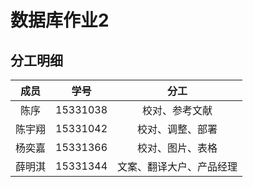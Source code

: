 # 数据库作业2

## 分工明细

|  成员  |   学号   |   分工 |
|:------:|:-------:|:-----:|
| 陈序   | 15331038 | 校对、参考文献 |
| 陈宇翔 | 15331042 | 校对、调整、部署 |
| 杨奕嘉 | 15331366 | 校对、图片、表格 |
| 薛明淇 | 15331344 | 文案、翻译大户、产品经理 |


